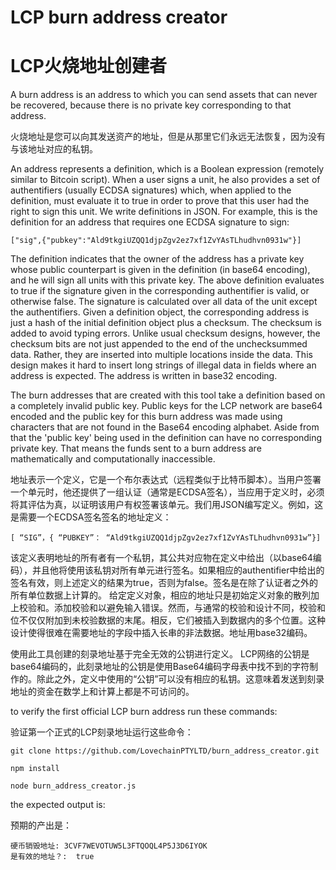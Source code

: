 # LCP burn address creator
# LCP火烧地址创建者

A burn address is an address to which you can send assets that can never be recovered, because there is no private key corresponding to that address.


火烧地址是您可以向其发送资产的地址，但是从那里它们永远无法恢复，因为没有与该地址对应的私钥。


An address represents a definition, which is a Boolean expression (remotely similar to Bitcoin script). When a user signs a unit, he also provides a set of authentifiers (usually ECDSA signatures) which, when applied to the definition, must evaluate it to true in order to prove that this user had the right to sign this unit. We write definitions in JSON. For example, this is the definition for an address that requires one ECDSA signature to sign:


`["sig",{"pubkey":"Ald9tkgiUZQQ1djpZgv2ez7xf1ZvYAsTLhudhvn0931w"}]`


The definition indicates that the owner of the address has a private key whose public counterpart is given in the definition (in base64 encoding), and he will sign all units with this private key. The above definition evaluates to true if the signature given in the corresponding authentifier is valid, or otherwise false. The signature is calculated over all data of the unit except the authentifiers.
Given a definition object, the corresponding address is just a hash of the initial definition object plus a checksum. The checksum is added to avoid typing errors. Unlike usual checksum designs, however, the checksum bits are not just appended to the end of the unchecksummed data. Rather, they are inserted into multiple locations inside the data. This design makes it hard to insert long strings of illegal data in fields where an address is expected. The address is written in base32 encoding. 

The burn addresses that are created with this tool take a definition based on a completely invalid public key. Public keys for the LCP network are base64 encoded and the public key for this burn address was made using characters that are not found in the Base64 encoding alphabet. Aside from that the 'public key' being used in the definition can have no corresponding private key. That means the funds sent to a burn address are mathematically and computationally inaccessible. 


地址表示一个定义，它是一个布尔表达式（远程类似于比特币脚本）。当用户签署一个单元时，他还提供了一组认证（通常是ECDSA签名），当应用于定义时，必须将其评估为真，以证明该用户有权签署该单元。我们用JSON编写定义。例如，这是需要一个ECDSA签名签名的地址定义：


`[ “SIG”，{ “PUBKEY”： “Ald9tkgiUZQQ1djpZgv2ez7xf1ZvYAsTLhudhvn0931w”}]`


该定义表明地址的所有者有一个私钥，其公共对应物在定义中给出（以base64编码），并且他将使用该私钥对所有单元进行签名。如果相应的authentifier中给出的签名有效，则上述定义的结果为true，否则为false。签名是在除了认证者之外的所有单位数据上计算的。
给定定义对象，相应的地址只是初始定义对象的散列加上校验和。添加校验和以避免输入错误。然而，与通常的校验和设计不同，校验和位不仅仅附加到未校验数据的末尾。相反，它们被插入到数据内的多个位置。这种设计使得很难在需要地址的字段中插入长串的非法数据。地址用base32编码。

使用此工具创建的刻录地址基于完全无效的公钥进行定义。 LCP网络的公钥是base64编码的，此刻录地址的公钥是使用Base64编码字母表中找不到的字符制作的。除此之外，定义中使用的“公钥”可以没有相应的私钥。这意味着发送到刻录地址的资金在数学上和计算上都是不可访问的。


to verify the first official LCP burn address run these commands:


验证第一个正式的LCP刻录地址运行这些命令：


```
git clone https://github.com/LovechainPTYLTD/burn_address_creator.git

npm install

node burn_address_creator.js
```
the expected output is:

预期的产出是： 


```
硬币销毁地址: 3CVF7WEVOTUW5L3FTQOQL4P5J3D6IYOK
是有效的地址？:  true
```